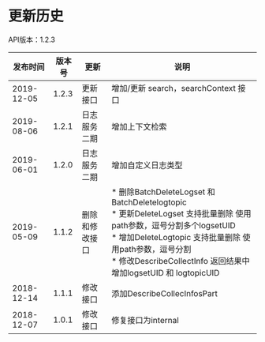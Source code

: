 # 更新历史 #
API版本：1.2.3

|发布时间|版本号|更新|说明|
|---|---|---|---|
|2019-12-05|1.2.3|更新接口 |增加/更新 search，searchContext 接口 |
|2019-08-06|1.2.1 |日志服务二期|增加上下文检索 |
|2019-06-01|1.2.0 |日志服务二期|增加自定义日志类型 |
|2019-05-09|1.1.2 |删除和修改接口|* 删除BatchDeleteLogset 和BatchDeletelogtopic<br>* 更新DeleteLogset 支持批量删除 使用path参数，逗号分割多个logsetUID<br>* 增加DeleteLogtopic 支持批量删除 使用path参数，逗号分割<br>* 修改DescribeCollectInfo 返回结果中增加logsetUID 和 logtopicUID |
|2018-12-14|1.1.1 |修改接口|添加DescribeCollecInfosPart |
|2018-12-07|1.0.1 |修改接口|修复接口为internal |